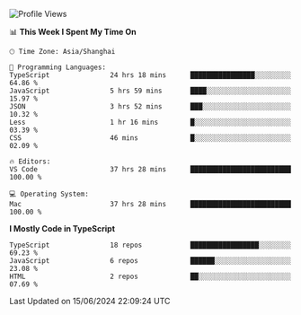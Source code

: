 <!--START_SECTION:waka-->
![Profile Views](http://img.shields.io/badge/Profile%20Views-0-blue)

📊 **This Week I Spent My Time On** 

```text
🕑︎ Time Zone: Asia/Shanghai

💬 Programming Languages: 
TypeScript               24 hrs 18 mins      ████████████████░░░░░░░░░   64.86 % 
JavaScript               5 hrs 59 mins       ████░░░░░░░░░░░░░░░░░░░░░   15.97 % 
JSON                     3 hrs 52 mins       ███░░░░░░░░░░░░░░░░░░░░░░   10.32 % 
Less                     1 hr 16 mins        █░░░░░░░░░░░░░░░░░░░░░░░░   03.39 % 
CSS                      46 mins             █░░░░░░░░░░░░░░░░░░░░░░░░   02.09 % 

🔥 Editors: 
VS Code                  37 hrs 28 mins      █████████████████████████   100.00 % 

💻 Operating System: 
Mac                      37 hrs 28 mins      █████████████████████████   100.00 % 
```

**I Mostly Code in TypeScript** 

```text
TypeScript               18 repos            █████████████████░░░░░░░░   69.23 % 
JavaScript               6 repos             ██████░░░░░░░░░░░░░░░░░░░   23.08 % 
HTML                     2 repos             ██░░░░░░░░░░░░░░░░░░░░░░░   07.69 % 
```




 Last Updated on 15/06/2024 22:09:24 UTC
<!--END_SECTION:waka-->
